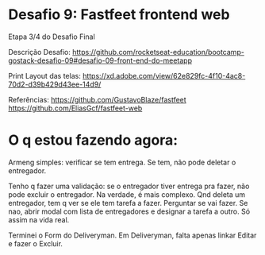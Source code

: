 # Desafio 9: Fastfeet frontend web

Etapa 3/4 do Desafio Final

Descrição Desafio: https://github.com/rocketseat-education/bootcamp-gostack-desafio-09#desafio-09-front-end-do-meetapp

Print Layout das telas: https://xd.adobe.com/view/62e829fc-4f10-4ac8-70d2-d39b429d43ee-14d9/

Referências:
https://github.com/GustavoBlaze/fastfeet
https://github.com/EliasGcf/fastfeet-web

# O q estou fazendo agora:

Armeng simples: verificar se tem entrega. Se tem, não pode deletar o entregador.

Tenho q fazer uma validação: se o entregador tiver entrega pra fazer, não pode excluir o entregador. Na verdade, é mais complexo. Qnd deleta um entregador, tem q ver se ele tem tarefa a fazer. Perguntar se vai fazer. Se nao, abrir modal com lista de entregadores e designar a tarefa a outro. Só assim na vida real.

Terminei o Form do Deliveryman. Em Deliveryman, falta apenas linkar Editar e fazer o Excluir.
